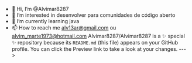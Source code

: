 - 👋 Hi, I’m @Alvimar8287
- 👀 I’m interested in  desenvolver para comunidades de  código aberto 
- 🌱 I’m currently learning java
- 📫 How to reach me alv13ar@gmail.com ou alvim_marte1973@hotmail.com
Alvimar8287/Alvimar8287 is a ✨ special ✨ repository because its `README.md` (this file) appears on your GitHub profile.
You can click the Preview link to take a look at your changes.
--->
